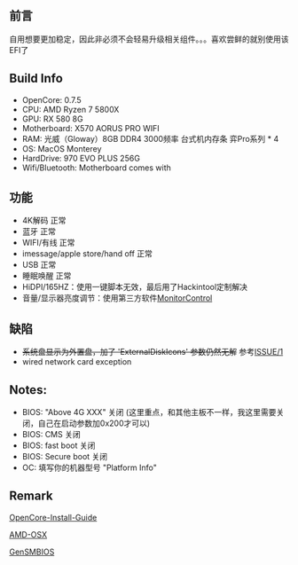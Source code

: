 
## 前言
自用想要更加稳定，因此非必须不会轻易升级相关组件。。。喜欢尝鲜的就别使用该EFI了

## Build Info
- OpenCore: 0.7.5
- CPU: AMD Ryzen 7 5800X
- GPU: RX 580 8G
- Motherboard: X570 AORUS PRO WIFI
- RAM: 光威（Gloway）8GB DDR4 3000频率 台式机内存条 弈Pro系列 * 4
- OS: MacOS Monterey
- HardDrive: 970 EVO PLUS 256G
- Wifi/Bluetooth: Motherboard comes with 

## 功能

- 4K解码 正常
- 蓝牙 正常
- WIFI/有线 正常
- imessage/apple store/hand off 正常
- USB 正常
- 睡眠唤醒 正常
- HiDPI/165HZ：使用一键脚本无效，最后用了Hackintool定制解决
- 音量/显示器亮度调节：使用第三方软件[MonitorControl](https://github.com/MonitorControl/MonitorControl)

## 缺陷

- ~~系统盘显示为外置盘，加了 'ExternalDiskIcons' 参数仍然无解~~ 参考[ISSUE/1](https://github.com/mrdear/Ryzen-5800x-X570-AORUS-PRO-WIFI-OC0.6.X/issues/1)
- wired network card exception

## Notes:

- BIOS: "Above 4G XXX" 关闭 (这里重点，和其他主板不一样，我这里需要关闭，自己在启动参数加0x200才可以)
- BIOS: CMS 关闭
- BIOS: fast boot 关闭
- BIOS: Secure boot 关闭
- OC: 填写你的机器型号 "Platform Info"

## Remark

[OpenCore-Install-Guide](https://dortania.github.io/OpenCore-Install-Guide/)

[AMD-OSX](https://forum.amd-osx.com/index.php)

[GenSMBIOS](https://github.com/corpnewt/GenSMBIOS)

